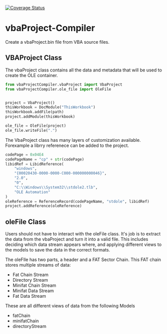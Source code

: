 [![Coverage Status](https://coveralls.io/repos/github/Beakerboy/vbaProject-Compiler/badge.svg?branch=main)](https://coveralls.io/github/Beakerboy/vbaProject-Compiler?branch=main)
# vbaProject-Compiler
Create a vbaProject.bin file from VBA source files.


## VBAProject Class

The vbaProject class contains all the data and metadata that will be used to create the OLE container.

```python
from vbaProjectCompiler.vbaProject import VbaProject
from vbaProjectCompiler.ole_file import OleFile


project = VbaProject()
thisWorkbook = DocModule("ThisWorkbook")
thisWorkbook.addFile(path)
project.addModule(thisWorkbook)

ole_file = OleFile(project)
ole_file.writeFile(".")
```

The VbaProject class has many layers of customization available. Forexample a librry referenece can be added to the project.

```python
codePage = 0x04E4
codePageName = "cp" + str(codePage)
libidRef = LibidReference(
    "windows",
    "{00020430-0000-0000-C000-000000000046}",
    "2.0",
    "0",
    "C:\\Windows\\System32\\stdole2.tlb",
    "OLE Automation"
)
oleReference = ReferenceRecord(codePageName, "stdole", libidRef)
project.addReference(oleReference)
```

## oleFile Class

Users should not have to interact with the oleFile class. It's job is to extract the data from the vbaProject and turn it into a valid file. This includes deciding which data stream appears where, and applying different views to the models to save the data in the correct formats.

The oleFIle has two parts, a header and a FAT Sector Chain. This FAT chain stores multiple streams of data:
* Fat Chain Stream
* Directory Stream
* Minifat Chain Stream
* Minifat Data Stream
* Fat Data Stream

These are all different views of data from the following Models

* fatChain
* minifatChain
* directoryStream
